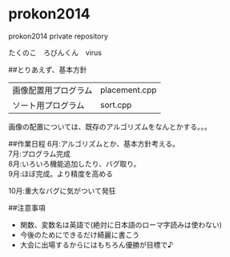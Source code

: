 prokon2014
==========

prokon2014 private repository

たくのこ　ろびんくん　virus

##とりあえず、基本方針

| | |
|:-------|-----|
| 画像配置用プログラム | placement.cpp |
| ソート用プログラム | sort.cpp |

画像の配置については、既存のアルゴリズムをなんとかする。。。

##作業日程
6月:アルゴリズムとか、基本方針考える。  
7月:プログラム完成  
8月:いろいろ機能追加したり、バグ取り。  
9月:ほぼ完成。より精度を高める  
  
10月:重大なバグに気がついて発狂

##注意事項
- 関数、変数名は英語で(絶対に日本語のローマ字読みは使わない)
- 今後のためにできるだけ綺麗に書こう
- 大会に出場するからにはもちろん優勝が目標で♪
